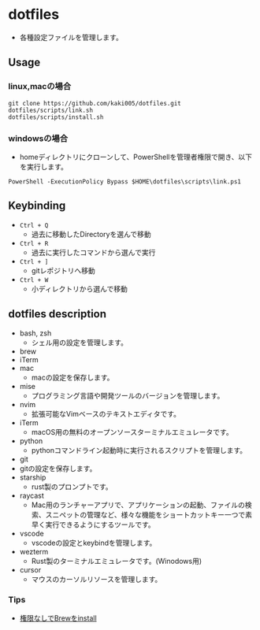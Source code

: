 # dotfiles
- 各種設定ファイルを管理します。

## Usage
### linux,macの場合
```
git clone https://github.com/kaki005/dotfiles.git
dotfiles/scripts/link.sh
dotfiles/scripts/install.sh
```
### windowsの場合
- homeディレクトリにクローンして、PowerShellを管理者権限で開き、以下を実行します。
```
PowerShell -ExecutionPolicy Bypass $HOME\dotfiles\scripts\link.ps1
```

## Keybinding
- `Ctrl + Q`
  - 過去に移動したDirectoryを選んで移動
- `Ctrl + R`
  - 過去に実行したコマンドから選んで実行
- `Ctrl + ]`
  - gitレポジトリへ移動
- `Ctrl + W`
  - 小ディレクトリから選んで移動

## dotfiles description
- bash, zsh
  - シェル用の設定を管理します。
- brew
- iTerm
- mac
  - macの設定を保存します。
- mise
  - プログラミング言語や開発ツールのバージョンを管理します。
- nvim
  - 拡張可能なVimベースのテキストエディタです。
- iTerm
  - macOS用の無料のオープンソースターミナルエミュレータです。
- python
  - pythonコマンドライン起動時に実行されるスクリプトを管理します。
- git
 - gitの設定を保存します。
- starship
  - rust製のプロンプトです。
- raycast
  - Mac用のランチャーアプリで、アプリケーションの起動、ファイルの検索、スニペットの管理など、様々な機能をショートカットキー一つで素早く実行できるようにするツールです。
- vscode
  - vscodeの設定とkeybindを管理します。
- wezterm
  - Rust製のターミナルエミュレータです。(Winodows用)
- cursor
  - マウスのカーソルリソースを管理します。





### Tips
- [権限なしでBrewをinstall](https://zenn.dev/toshihiro_tange/articles/mac-install-homebrew-no-admin-rights)
